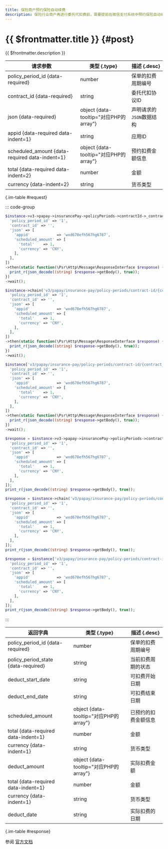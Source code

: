 ```yaml
---
title: 保险商户预约保险自动续费
description: 保险行业商户再进行委托代扣费前，需要提前在微信支付系统中预约保险自动续费，预约成功后方可在约定时间内扣费。
---
```


# {{ $frontmatter.title }} {#post}

{{ $frontmatter.description }}

| 请求参数 | 类型 {.type} | 描述 {.desc}
| --- | --- | ---
| policy_period_id {data-required} | number | 保单的扣费周期编号
| contract_id {data-required} | string | 委托代扣协议ID
| json {data-required} | object {data-tooltip="对应PHP的array"} | 声明请求的`JSON`数据结构
| appid {data-required data-indent=1} | string | 应用ID
| scheduled_amount {data-required data-indent=1} | object {data-tooltip="对应PHP的array"} | 预约扣费金额信息
| total {data-required data-indent=2} | number | 金额
| currency {data-indent=2} | string | 货币类型

{.im-table #request}

::: code-group

```php [异步纯链式]
$instance->v3->papay->insurancePay->policyPeriods->contractId->_contract_id_->policyPeriodId->_policy_period_id_->schedule->postAsync([
  'policy_period_id' => '1',
  'contract_id' => '',
  'json' => [
    'appid'            => 'wxd678efh567hg6787',
    'scheduled_amount' => [
      'total'    => 1,
      'currency' => 'CNY',
    ],
  ],
])
->then(static function(\Psr\Http\Message\ResponseInterface $response) {
  print_r(json_decode((string) $response->getBody(), true));
})
->wait();
```

```php [异步声明式]
$instance->chain('v3/papay/insurance-pay/policy-periods/contract-id/{contract_id}/policy-period-id/{policy_period_id}/schedule')->postAsync([
  'policy_period_id' => '1',
  'contract_id' => '',
  'json' => [
    'appid'            => 'wxd678efh567hg6787',
    'scheduled_amount' => [
      'total'    => 1,
      'currency' => 'CNY',
    ],
  ],
])
->then(static function(\Psr\Http\Message\ResponseInterface $response) {
  print_r(json_decode((string) $response->getBody(), true));
})
->wait();
```

```php [异步属性式]
$instance['v3/papay/insurance-pay/policy-periods/contract-id/{contract_id}/policy-period-id/{policy_period_id}/schedule']->postAsync([
  'policy_period_id' => '1',
  'contract_id' => '',
  'json' => [
    'appid'            => 'wxd678efh567hg6787',
    'scheduled_amount' => [
      'total'    => 1,
      'currency' => 'CNY',
    ],
  ],
])
->then(static function(\Psr\Http\Message\ResponseInterface $response) {
  print_r(json_decode((string) $response->getBody(), true));
})
->wait();
```

```php [同步纯链式]
$response = $instance->v3->papay->insurancePay->policyPeriods->contractId->_contract_id_->policyPeriodId->_policy_period_id_->schedule->post([
  'policy_period_id' => '1',
  'contract_id' => '',
  'json' => [
    'appid'            => 'wxd678efh567hg6787',
    'scheduled_amount' => [
      'total'    => 1,
      'currency' => 'CNY',
    ],
  ],
]);
print_r(json_decode((string) $response->getBody(), true));
```

```php [同步声明式]
$response = $instance->chain('v3/papay/insurance-pay/policy-periods/contract-id/{contract_id}/policy-period-id/{policy_period_id}/schedule')->post([
  'policy_period_id' => '1',
  'contract_id' => '',
  'json' => [
    'appid'            => 'wxd678efh567hg6787',
    'scheduled_amount' => [
      'total'    => 1,
      'currency' => 'CNY',
    ],
  ],
]);
print_r(json_decode((string) $response->getBody(), true));
```

```php [同步属性式]
$response = $instance['v3/papay/insurance-pay/policy-periods/contract-id/{contract_id}/policy-period-id/{policy_period_id}/schedule']->post([
  'policy_period_id' => '1',
  'contract_id' => '',
  'json' => [
    'appid'            => 'wxd678efh567hg6787',
    'scheduled_amount' => [
      'total'    => 1,
      'currency' => 'CNY',
    ],
  ],
]);
print_r(json_decode((string) $response->getBody(), true));
```

:::

| 返回字典 | 类型 {.type} | 描述 {.desc}
| --- | --- | ---
| policy_period_id {data-required} | number | 保单的扣费周期编号
| policy_period_state {data-required} | string | 当前扣费周期的状态
| deduct_start_date | string | 可扣费开始日期
| deduct_end_date | string | 可扣费结束日期
| scheduled_amount | object {data-tooltip="对应PHP的array"} | 已预约的扣费金额信息
| total {data-required data-indent=1} | number | 金额
| currency {data-indent=1} | string | 货币类型
| deduct_amount | object {data-tooltip="对应PHP的array"} | 实际扣费金额
| total {data-required data-indent=1} | number | 金额
| currency {data-indent=1} | string | 货币类型
| deduct_date | string | 实际扣费的日期

{.im-table #response}

参阅 [官方文档](https://pay.weixin.qq.com/docs/merchant/apis/insurance-entrusted-payment/schedule/schedule-policy-period.html)
